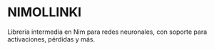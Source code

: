 # NIMOLLINKI
Librería intermedia en Nim para redes neuronales, con soporte para activaciones, pérdidas y más.
